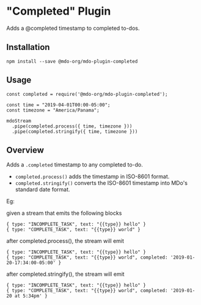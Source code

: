 # "Completed" Plugin

Adds a @completed timestamp to completed to-dos.

## Installation

```
npm install --save @mdo-org/mdo-plugin-completed
```

## Usage

```
const completed = require('@mdo-org/mdo-plugin-completed');

const time = "2019-04-01T00:00-05:00";
const timezone = "America/Panama";

mdoStream
  .pipe(completed.process({ time, timezone }))
  .pipe(completed.stringify({ time, timezone }))
```

## Overview

Adds a `.completed` timestamp to any completed to-do.

- `completed.process()` adds the timestamp in ISO-8601 format.
- `completed.stringify()` converts the ISO-8601 timestamp into MDo's standard date format.

Eg:

given a stream that emits the following blocks

```
{ type: "INCOMPLETE_TASK", text: "{{type}} hello" }
{ type: "COMPLETE_TASK", text: "{{type}} world" }
```

after completed.process(), the stream will emit

```
{ type: "INCOMPLETE_TASK", text: "{{type}} hello" }
{ type: "COMPLETE_TASK", text: "{{type}} world", completed: '2019-01-20-17:34:00-05:00' }
```

after completed.stringify(), the stream will emit

```
{ type: "INCOMPLETE_TASK", text: "{{type}} hello" }
{ type: "COMPLETE_TASK", text: "{{type}} world", completed: '2019-01-20 at 5:34pm' }
```

